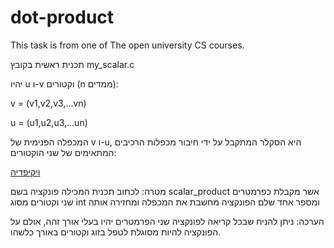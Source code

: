 # dot-product

This task is from one of The open university CS courses.

תכנית ראשית בקובץ my_scalar.c

יהיו u ו-v וקטורים (n ממדים):

v = (v1,v2,v3,...vn)

u = (u1,u2,u3,...un)

המכפלה הפנימית של v ו-u, היא הסקלר המתקבל על ידי חיבור מכפלות הרכיבים המתאימים של שני הוקטורים:

[ויקיפדיה](https://he.wikipedia.org/wiki/%D7%9E%D7%9B%D7%A4%D7%9C%D7%94_%D7%A1%D7%A7%D7%9C%D7%A8%D7%99%D7%AA#%D7%94%D7%94%D7%92%D7%93%D7%A8%D7%94_%D7%94%D7%90%D7%9C%D7%92%D7%91%D7%A8%D7%99%D7%AA)

מטרה: לכתוב תכנית המכילה פונקציה בשם scalar_product אשר מקבלת כפרמטרים שני וקטורים מסוג int ומספר אחד שלם
הפונקציה מחשבת את המכפלה ומחזירה אותה

הערכה: ניתן להניח שבכל קריאה לפונקציה שני הפרמטרים יהיו בעלי אורך זהה, אולם על הפונקציה להיות מסוגלת לטפל בזוג וקטורים באורך כלשהו.

